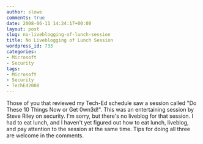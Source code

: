 ```yaml
---
author: slowe
comments: true
date: 2008-06-11 14:24:17+00:00
layout: post
slug: no-liveblogging-of-lunch-session
title: No Liveblogging of Lunch Session
wordpress_id: 733
categories:
- Microsoft
- Security
tags:
- Microsoft
- Security
- TechEd2008
---
```


Those of you that reviewed my Tech-Ed schedule saw a session called "Do These 10 Things Now or Get 0wn3d!". This was an entertaining session by Steve Riley on security. I'm sorry, but there's no liveblog for that session. I had to eat lunch, and I haven't yet figured out how to eat lunch, liveblog, and pay attention to the session at the same time. Tips for doing all three are welcome in the comments.
